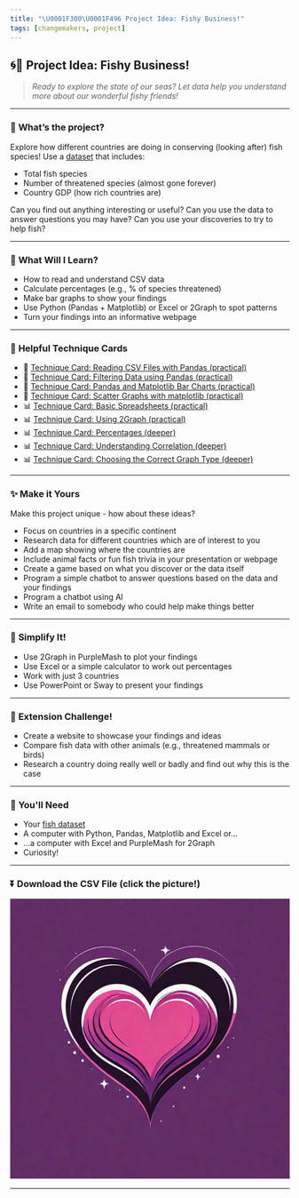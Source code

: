 ```yaml
---
title: "\U0001F300\U0001F496 Project Idea: Fishy Business!"
tags: [changemakers, project]
---
```


## 🌀💖 **Project Idea: Fishy Business!**

> _Ready to explore the state of our seas? Let data help you understand more about our wonderful fishy friends!_

---

### 🚀 **What’s the project?**

Explore how different countries are doing in conserving (looking after) fish species! Use a [dataset](#download-the-csv-file-click-the-picture) that includes:

- Total fish species
- Number of threatened species (almost gone forever)
- Country GDP (how rich countries are)

Can you find out anything interesting or useful? Can you use the data to answer questions you may have? Can you use your discoveries to try to help fish?

---

### 🎯 **What Will I Learn?**

- How to read and understand CSV data
- Calculate percentages (e.g., % of species threatened)
- Make bar graphs to show your findings
- Use Python (Pandas + Matplotlib) or Excel or 2Graph to spot patterns
- Turn your findings into an informative webpage

---

### 🧰 **Helpful Technique Cards**

- 🐍 [Technique Card: Reading CSV Files with Pandas (practical)](../../python/technique-cards-practical/csv-pandas-practical.md)
- 🐍 [Technique Card: Filtering Data using Pandas (practical)](../../python/technique-cards-practical/filtering-pandas-1.md)
- 🐍 [Technique Card: Pandas and Matplotlib Bar Charts (practical)](../../python/technique-cards-practical/bar-1.md)
- 🐍 [Technique Card: Scatter Graphs with matplotlib (practical)](../../python/technique-cards-practical/scatter-1.md)
- 📊 [Technique Card: Basic Spreadsheets (practical)](../../data-handling/technique-cards-practical/spreadsheets-basic.md)
- 📊 [Technique Card: Using 2Graph (practical)](../../data-handling/technique-cards-practical/two-graph.md)
- 📊 [Technique Card: Percentages (deeper)](../../data-handling/technique-cards-deeper/percentages.md)
- 📊 [Technique Card: Understanding Correlation (deeper)](../../data-handling/technique-cards-deeper/correlation.md)
- 📊 [Technique Card: Choosing the Correct Graph Type (deeper)](../../data-handling/technique-cards-deeper/graph-choice.md)

---

### ✨ **Make it Yours**

Make this project unique - how about these ideas?

- Focus on countries in a specific continent
- Research data for different countries which are of interest to you
- Add a map showing where the countries are
- Include animal facts or fun fish trivia in your presentation or webpage
- Create a game based on what you discover or the data itself
- Program a simple chatbot to answer questions based on the data and your findings
- Program a chatbot using AI
- Write an email to somebody who could help make things better

---

### 🧮 **Simplify It!**

- Use 2Graph in PurpleMash to plot your findings
- Use Excel or a simple calculator to work out percentages
- Work with just 3 countries
- Use PowerPoint or Sway to present your findings

---

### 🚀 **Extension Challenge!**

- Create a website to showcase your findings and ideas
- Compare fish data with other animals (e.g., threatened mammals or birds)
- Research a country doing really well or badly and find out why this is the case

---

### 🧺 **You'll Need**

- Your [fish dataset](#download-the-csv-file-click-the-picture)
- A computer with Python, Pandas, Matplotlib and Excel or...
- ...a computer with Excel and PurpleMash for 2Graph
- Curiosity!

---

### ⏬ **Download the CSV File (click the picture!)**

[![Get the dataset](../heart2.png)](../../datasets/fish_threatened.csv)

---

